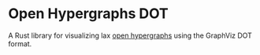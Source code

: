 # Open Hypergraphs DOT

A Rust library for visualizing
lax [open hypergraphs](https://crates.io/crates/open-hypergraphs)
using the GraphViz DOT format.
